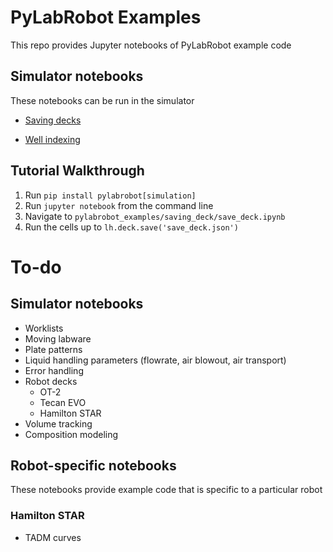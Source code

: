 # PyLabRobot Examples
This repo provides Jupyter notebooks of PyLabRobot example code


## Simulator notebooks
These notebooks can be run in the simulator

* [Saving decks](saving_deck)

* [Well indexing](Indexing_Resources.ipynb)

## Tutorial Walkthrough
1. Run `pip install pylabrobot[simulation]`
2. Run `jupyter notebook` from the command line
3. Navigate to `pylabrobot_examples/saving_deck/save_deck.ipynb`
4. Run the cells up to `lh.deck.save('save_deck.json')`

# To-do
## Simulator notebooks
* Worklists
* Moving labware
* Plate patterns
* Liquid handling parameters (flowrate, air blowout, air transport)
* Error handling
* Robot decks
    * OT-2
    * Tecan EVO
    * Hamilton STAR
* Volume tracking
* Composition modeling

## Robot-specific notebooks
These notebooks provide example code that is specific to a particular robot

### Hamilton STAR
* TADM curves
